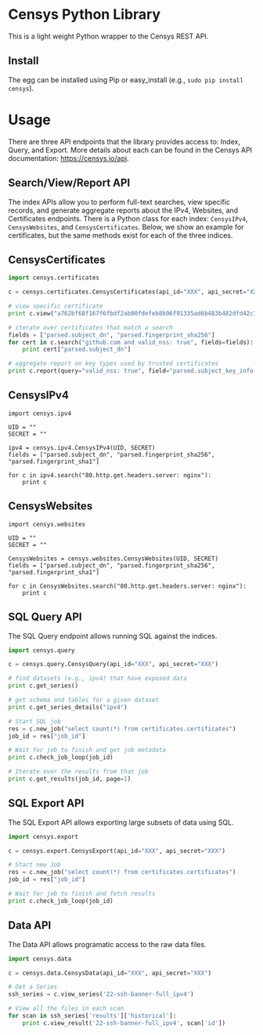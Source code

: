 Censys Python Library
=====================

This is a light weight Python wrapper to the Censys REST API.

Install
-------

The egg can be installed using Pip or easy_install (e.g., `sudo pip install censys`).

Usage
=====

There are three API endpoints that the library provides access to: Index,
Query, and Export. More details about each can be found in the Censys API
documentation: https://censys.io/api.


Search/View/Report API
----------------------

The index APIs allow you to perform full-text searches, view specific records,
and generate aggregate reports about the IPv4, Websites, and Certificates
endpoints. There is a Python class for each index: `CensysIPv4`,
`CensysWebsites`, and `CensysCertificates`. Below, we show an example for
certificates, but the same methods exist for each of the three indices.

CensysCertificates
----------------------
```python
import censys.certificates

c = censys.certificates.CensysCertificates(api_id="XXX", api_secret="XXX")

# view specific certificate
print c.view("a762bf68f167f6fbdf2ab00fdefeb8b96f91335ad6b483b482dfd42c179be076")

# iterate over certificates that match a search
fields = ["parsed.subject_dn", "parsed.fingerprint_sha256"]
for cert in c.search("github.com and valid_nss: true", fields=fields):
	print cert["parsed.subject_dn"]

# aggregate report on key types used by trusted certificates
print c.report(query="valid_nss: true", field="parsed.subject_key_info.key_algorithm.name")

```

CensysIPv4
----------------------
```
import censys.ipv4

UID = ""
SECRET = ""

ipv4 = censys.ipv4.CensysIPv4(UID, SECRET)
fields = ["parsed.subject_dn", "parsed.fingerprint_sha256", "parsed.fingerprint_sha1"]

for c in ipv4.search("80.http.get.headers.server: nginx"):
	print c
```
CensysWebsites
----------------------
```
import censys.websites

UID = ""
SECRET = ""

CensysWebsites = censys.websites.CensysWebsites(UID, SECRET)
fields = ["parsed.subject_dn", "parsed.fingerprint_sha256", "parsed.fingerprint_sha1"]

for c in CensysWebsites.search("80.http.get.headers.server: nginx"):
	print c
```

SQL Query API
-------------

The SQL Query endpoint allows running SQL against the indices.

```python
import censys.query

c = censys.query.CensysQuery(api_id="XXX", api_secret="XXX")

# find datasets (e.g., ipv4) that have exposed data
print c.get_series()

# get schema and tables for a given dataset
print c.get_series_details("ipv4")

# Start SQL job
res = c.new_job("select count(*) from certificates.certificates")
job_id = res["job_id"]

# Wait for job to finish and get job metadata
print c.check_job_loop(job_id)

# Iterate over the results from that job
print c.get_results(job_id, page=1)

```


SQL Export API
--------------

The SQL Export API allows exporting large subsets of data using SQL.

```python
import censys.export

c = censys.export.CensysExport(api_id="XXX", api_secret="XXX")

# Start new Job
res = c.new_job("select count(*) from certificates.certificates")
job_id = res["job_id"]

# Wait for job to finish and fetch results
print c.check_job_loop(job_id)

```

Data API
--------

The Data API allows programatic access to the raw data files.

```python
import censys.data

c = censys.data.CensysData(api_id="XXX", api_secret="XXX")

# Get a Series
ssh_series = c.view_series('22-ssh-banner-full_ipv4')

# View all the files in each scan
for scan in ssh_series['results']['historical']:
    print c.view_result('22-ssh-banner-full_ipv4', scan['id'])
```
